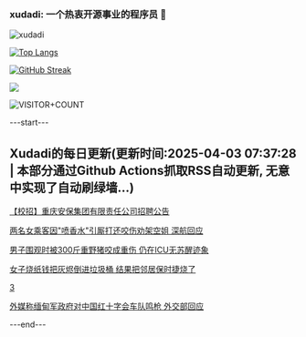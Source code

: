 ### xudadi: 一个热衷开源事业的程序员 👋

![xudadi](https://github-readme-stats-git-masterorgs-github-readme-stats-team.vercel.app/api?username=xudadi)

[![Top Langs](https://github-readme-stats.vercel.app/api/top-langs/?username=xudadi)](https://github.com/anuraghazra/github-readme-stats)

[![GitHub Streak](https://streak-stats.demolab.com?user=xudadi&locale=zh_Hans)](https://git.io/streak-stats)

![](https://raw.githubusercontent.com/xudadi/xudadi/main/assets/github-contribution-grid-snake.svg)

![VISITOR+COUNT](https://komarev.com/ghpvc/?username=xudadi&label=VISITOR+COUNT)


---start---

## Xudadi的每日更新(更新时间:2025-04-03 07:37:28 | 本部分通过Github Actions抓取RSS自动更新, 无意中实现了自动刷绿墙...)

[【校招】重庆安保集团有限责任公司招聘公告](https://www.gongkaoleida.com/article/2345984)

[两名女乘客因"喷香水"引厮打还咬伤劝架空姐 深航回应](https://m.163.com/news/article/JS5IKBM705561G0D.html)

[男子围观时被300斤重野猪咬成重伤 仍在ICU无苏醒迹象](https://m.163.com/news/article/JS5M3VDA051492T3.html)

[女子烧纸钱把灰烬倒进垃圾桶 结果把邻居保时捷烧了](https://m.163.com/news/article/JS5SO8HQ0514EGPO.html)

[3](https://m.163.com/touch/news/sub/domestic)

[外媒称缅甸军政府对中国红十字会车队鸣枪 外交部回应](https://m.163.com/news/article/JS5QP2K80001899O.html)

---end---
